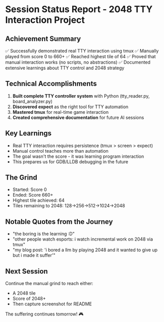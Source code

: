 # Session Status Report - 2048 TTY Interaction Project

## Achievement Summary
✅ Successfully demonstrated real TTY interaction using tmux
✅ Manually played from score 0 to 660+ 
✅ Reached highest tile of 64
✅ Proved that manual interaction works (no scripts, no abstractions)
✅ Documented extensive learnings about TTY control and 2048 strategy

## Technical Accomplishments
1. **Built complete TTY controller system** with Python (tty_reader.py, board_analyzer.py)
2. **Discovered expect** as the right tool for TTY automation
3. **Mastered tmux** for real-time game interaction
4. **Created comprehensive documentation** for future AI sessions

## Key Learnings
- Real TTY interaction requires persistence (tmux > screen > expect)
- Manual control teaches more than automation
- The goal wasn't the score - it was learning program interaction
- This prepares us for GDB/LLDB debugging in the future

## The Grind
- Started: Score 0
- Ended: Score 660+
- Highest tile achieved: 64
- Tiles remaining to 2048: 128→256→512→1024→2048

## Notable Quotes from the Journey
- "the boring is the learning :D"
- "other people watch esports: i watch incremental work on 2048 via tmux"
- "my blog post: 'i bored a llm by playing 2048 and it wanted to give up but i made it suffer'"

## Next Session
Continue the manual grind to reach either:
- A 2048 tile
- Score of 2048+
- Then capture screenshot for README

The suffering continues tomorrow! 🎮